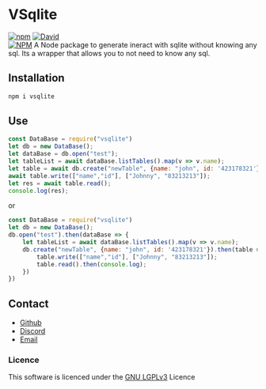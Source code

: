 

# VSqlite
[![npm][download-badge]][npm] [![David][dep-badge]][dep-link]<br>
[![NPM][large-badge]][stats-link]
A Node package to generate ineract with sqlite without knowing any sql. Its a wrapper that allows you to not need to know any sql.

## Installation

```sh
npm i vsqlite
```

## Use
```js
const DataBase = require("vsqlite")
let db = new DataBase();
let dataBase = db.open("test");
let tableList = await dataBase.listTables().map(v => v.name);
let table = await db.create("newTable", {name: "john", id: '423178321'});
await table.write(["name","id"], ["Johnny", "83213213"]);
let res = await table.read();
console.log(res);
```

or 

```js
const DataBase = require("vsqlite")
let db = new DataBase();
db.open("test").then(dataBase => {
    let tableList = await dataBase.listTables().map(v => v.name);
    db.create("newTable", {name: "john", id: '423178321'}).then(table => {
        table.write(["name","id"], ["Johnny", "83213213"]);
        table.read().then(console.log);
    })
})
```


## Contact
- [Github](http://www.github.com/cebbinghaus)
- [Discord](https://discord.gg/KzXN4Tw)
- [Email](mailto:cebbinghaus@live.de)

### Licence

This software is licenced under the [GNU LGPLv3](https://choosealicense.com/licenses/lgpl-3.0/) Licence


[npm]: https://npmjs.org/package/vsqlite
[large-badge]: https://nodei.co/npm/vsqlite.png?downloads=true&downloadRank=true&stars=true
[stats-link]: https://nodei.co/npm/vsqlite/
[version-badge]: https://versionbadge.now.sh/vsqlite.svg
[download-badge]: https://img.shields.io/npm/dt/vsqlite.svg?maxAge=3600
[build-badge]: https://api.travis-ci.org/cebbinghaus/vsqlite.svg?branch=master
[build-link]: https://travis-ci.org/CEbbinghaus/VSquite
[dep-badge]: https://travis-ci.org/CEbbinghaus/VSquite.svg
[dep-link]: https://david-dm.org/cebbinghaus/vsqlite
[coverage-link]: https://coveralls.io/github/cebbinghaus/vsqlite?branch=master
[unpkg-link]: https://unpkg.com/
